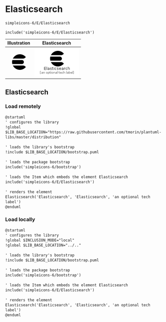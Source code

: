 # Elasticsearch


```text
simpleicons-6/E/Elasticsearch
```

```text
include('simpleicons-6/E/Elasticsearch')
```



| Illustration | Elasticsearch |
| :---: | :---: |
| ![illustration for Illustration](../../simpleicons-6/E/Elasticsearch.png) | ![illustration for Elasticsearch](../../simpleicons-6/E/Elasticsearch.Local.png) |




## Elasticsearch

### Load remotely
```plantuml
@startuml
' configures the library
!global $LIB_BASE_LOCATION="https://raw.githubusercontent.com/tmorin/plantuml-libs/master/distribution"

' loads the library's bootstrap
!include $LIB_BASE_LOCATION/bootstrap.puml

' loads the package bootstrap
include('simpleicons-6/bootstrap')

' loads the Item which embeds the element Elasticsearch
include('simpleicons-6/E/Elasticsearch')

' renders the element
Elasticsearch('Elasticsearch', 'Elasticsearch', 'an optional tech label')
@enduml
```

### Load locally
```plantuml
@startuml
' configures the library
!global $INCLUSION_MODE="local"
!global $LIB_BASE_LOCATION="../.."

' loads the library's bootstrap
!include $LIB_BASE_LOCATION/bootstrap.puml

' loads the package bootstrap
include('simpleicons-6/bootstrap')

' loads the Item which embeds the element Elasticsearch
include('simpleicons-6/E/Elasticsearch')

' renders the element
Elasticsearch('Elasticsearch', 'Elasticsearch', 'an optional tech label')
@enduml
```

